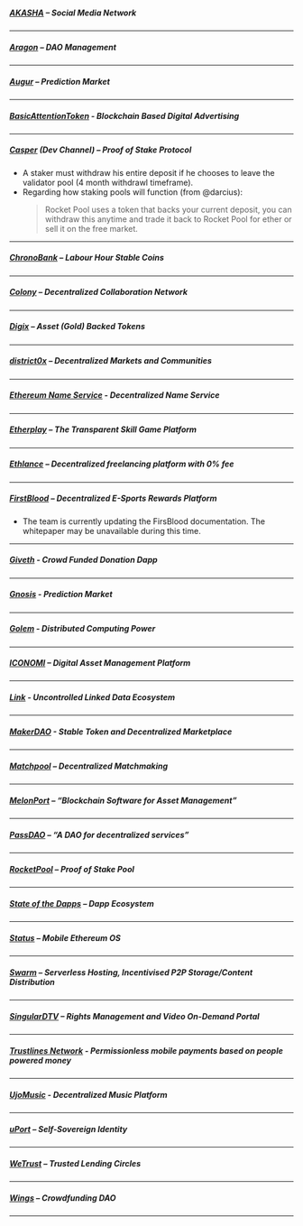 
##### [AKASHA](https://akasha.world/) – Social Media Network


---
##### [Aragon](https://aragon.one/) – DAO Management


---
##### [Augur](https://augur.net/) – Prediction Market


---
##### [BasicAttentionToken](https://basicattentiontoken.org/) - Blockchain Based Digital Advertising


---  
##### [Casper](https://blog.ethereum.org/2015/08/01/introducing-casper-friendly-ghost/) (Dev Channel) – Proof of Stake Protocol
- A staker must withdraw his entire deposit if he chooses to leave the validator pool (4 month withdrawl timeframe). 
- Regarding how staking pools will function (from @darcius):
  >Rocket Pool uses a token that backs your current deposit, you can withdraw this anytime and trade it back to Rocket Pool for ether or sell it on the free market.
---
##### [ChronoBank](http://chronobank.io/) – Labour Hour Stable Coins

---
##### [Colony](https://colony.io/) – Decentralized Collaboration Network

---
##### [Digix](https://digix.io/) – Asset (Gold) Backed Tokens

---
##### [district0x](https://district0x.io/) – Decentralized Markets and Communities

---
##### [Ethereum Name Service](https://ens.codetract.io) - Decentralized Name Service


---
##### [Etherplay](https://etherplay.io) – The Transparent Skill Game Platform

---
##### [Ethlance](https://ethlance.com/) – Decentralized freelancing platform with 0% fee

---
##### [FirstBlood](https://firstblood.io/) – Decentralized E-Sports Rewards Platform
- The team is currently updating the FirsBlood documentation. The whitepaper may be unavailable during this time. 
---
##### [Giveth](https://www.giveth.io/) - Crowd Funded Donation Dapp

---
##### [Gnosis](https://gnosis.pm/) - Prediction Market 

---  
##### [Golem](https://golem.network/) - Distributed Computing Power

---
##### [ICONOMI](https://iconomi.net/) – Digital Asset Management Platform

---
##### [Link](http://docs.link-blockchain.org/en/latest/) - Uncontrolled Linked Data Ecosystem

---
##### [MakerDAO](https://makerdao.com/) - Stable Token and Decentralized Marketplace

---
##### [Matchpool](https://matchpool.co/) – Decentralized Matchmaking


---
##### [MelonPort](https://melonport.com/) – “Blockchain Software for Asset Management”

---
##### [PassDAO](https://forum.passdao.org/) – “A DAO for decentralized services”
  
  ---
##### [RocketPool](https://www.rocketpool.net/) – Proof of Stake Pool

---
##### [State of the Dapps](https://dapps.ethercasts.com/) – Dapp Ecosystem

---
##### [Status](https://status.im/) – Mobile Ethereum OS

---
##### [Swarm](http://swarm-gateways.net/bzz:/theswarm.eth/) – Serverless Hosting, Incentivised P2P Storage/Content Distribution


---
##### [SingularDTV](https://singulardtv.com/) – Rights Management and Video On-Demand Portal


---
##### [Trustlines Network](https://trustlines.network) - Permissionless mobile payments based on people powered money


---
##### [UjoMusic](https://ujomusic.com/) - Decentralized Music Platform


---  
##### [uPort](https://www.uport.me/) – Self-Sovereign Identity 

---
##### [WeTrust](https://www.wetrust.io/) – Trusted Lending Circles


---
##### [Wings](https://wings.ai/) – Crowdfunding DAO


---

